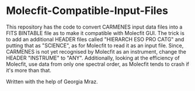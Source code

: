# Molecfit-Compatible-Input-Files
This repository has the code to convert CARMENES input data files into a FITS BINTABLE file as to make it compatible with Molecfit GUI. The trick is to add an additional HEADER files called "HIERARCH ESO PRO CATG" and putting that as "SCIENCE", as for Molecfit to read it as an input file. Since, CARMENES is not yet recognised by Molecfit as an instrument, change the HEADER "INSTRUME" to "ANY". Additionally, looking at the efficiency of Molecfit, use data from only one spectral order, as Molecfit tends to crash if it's more than that.

Written with the help of Georgia Mraz.
